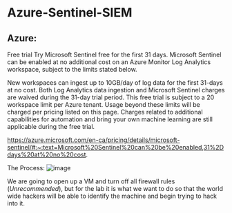 # Azure-Sentinel-SIEM

## Azure:

Free trial
Try Microsoft Sentinel free for the first 31 days. Microsoft Sentinel can be enabled at no additional cost on an Azure Monitor Log Analytics workspace, subject to the limits stated below.

New workspaces can ingest up to 10GB/day of log data for the first 31-days at no cost. Both Log Analytics data ingestion and Microsoft Sentinel charges are waived during the 31-day trial period. This free trial is subject to a 20 workspace limit per Azure tenant.
Usage beyond these limits will be charged per pricing listed on this page. Charges related to additional capabilities for automation and bring your own machine learning are still applicable during the free trial.

https://azure.microsoft.com/en-ca/pricing/details/microsoft-sentinel/#:~:text=Microsoft%20Sentinel%20can%20be%20enabled,31%2Ddays%20at%20no%20cost.


The Process:
![image](https://github.com/OGarland001/AWS-Azure-Sentinel-SIEM/assets/90342911/edd5b780-935f-4d33-828c-4313cb9d0cf6)

We are going to open up a VM and turn off all firewall rules (*Unrecommended*), but for the lab it is what we want to do so that the world wide hackers will be able to identify the machine and begin trying to hack into it.

